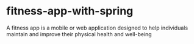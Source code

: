 # fitness-app-with-spring
A fitness app is a mobile or web application designed to help individuals maintain and improve their physical health and well-being
